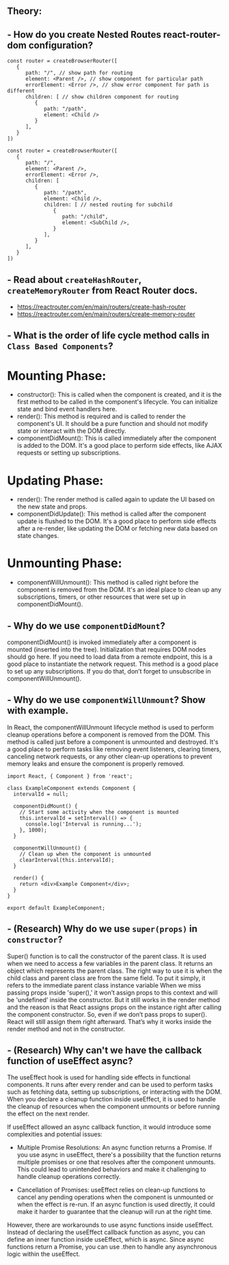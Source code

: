 
## Theory:
## - How do you create Nested Routes react-router-dom configuration?
```
const router = createBrowserRouter([
   {
      path: "/", // show path for routing
      element: <Parent />, // show component for particular path
      errorElement: <Error />, // show error component for path is different
      children: [ // show children component for routing
         {
            path: "/path",
            element: <Child />
         }
      ],
   }
])
```

```
const router = createBrowserRouter([
   {
      path: "/",
      element: <Parent />,
      errorElement: <Error />,
      children: [
         {
            path: "/path",
            element: <Child />,
            children: [ // nested routing for subchild
               {
                  path: "/child",
                  element: <SubChild />,
               }
            ],
         }
      ],
   }
])
```
## - Read about `createHashRouter`, `createMemoryRouter` from React Router docs.
- https://reactrouter.com/en/main/routers/create-hash-router
- https://reactrouter.com/en/main/routers/create-memory-router

## - What is the order of life cycle method calls in `Class Based Components`?
# Mounting Phase:
- constructor(): This is called when the component is created, and it is the first method to be called in the component's lifecycle. You can initialize state and bind event handlers here.
- render(): This method is required and is called to render the component's UI. It should be a pure function and should not modify state or interact with the DOM directly.
- componentDidMount(): This is called immediately after the component is added to the DOM. It's a good place to perform side effects, like AJAX requests or setting up subscriptions.
# Updating Phase:
- render(): The render method is called again to update the UI based on the new state and props.
- componentDidUpdate(): This method is called after the component update is flushed to the DOM. It's a good place to perform side effects after a re-render, like updating the DOM or fetching new data based on state changes.
# Unmounting Phase:
- componentWillUnmount(): This method is called right before the component is removed from the DOM. It's an ideal place to clean up any subscriptions, timers, or other resources that were set up in componentDidMount().
  
## - Why do we use `componentDidMount`?
componentDidMount() is invoked immediately after a component is mounted (inserted into the tree). Initialization that requires DOM nodes should go here. If you need to load data from a remote endpoint, this is a good place to instantiate the network request.
This method is a good place to set up any subscriptions. If you do that, don’t forget to unsubscribe in componentWillUnmount().

## - Why do we use `componentWillUnmount`? Show with example.
In React, the componentWillUnmount lifecycle method is used to perform cleanup operations before a component is removed from the DOM. This method is called just before a component is unmounted and destroyed. It's a good place to perform tasks like removing event listeners, clearing timers, canceling network requests, or any other clean-up operations to prevent memory leaks and ensure the component is properly removed.
```
import React, { Component } from 'react';

class ExampleComponent extends Component {
  intervalId = null;

  componentDidMount() {
    // Start some activity when the component is mounted
    this.intervalId = setInterval(() => {
      console.log('Interval is running...');
    }, 1000);
  }

  componentWillUnmount() {
    // Clean up when the component is unmounted
    clearInterval(this.intervalId);
  }

  render() {
    return <div>Example Component</div>;
  }
}

export default ExampleComponent;
```
## - (Research) Why do we use `super(props)` in `constructor`?
Super() function is to call the constructor of the parent class. It is used when we need to access a few variables in the parent class. It returns an object which represents the parent class. The right way to use it is when the child class and parent class are from the same field. To put it simply, it refers to the immediate parent class instance variable
When we miss passing props inside 'super(),' it won’t assign props to this context and will be 'undefined' inside the constructor. But it still works in the render method and the reason is that React assigns props on the instance right after calling the component constructor. So, even if we don’t pass props to super(). React will still assign them right afterward. That’s why it works inside the render method and not in the constructor.

## - (Research) Why can't we have the callback function of useEffect async?
The useEffect hook is used for handling side effects in functional components. It runs after every render and can be used to perform tasks such as fetching data, setting up subscriptions, or interacting with the DOM. When you declare a cleanup function inside useEffect, it is used to handle the cleanup of resources when the component unmounts or before running the effect on the next render.

If useEffect allowed an async callback function, it would introduce some complexities and potential issues:

- Multiple Promise Resolutions: An async function returns a Promise. If you use async in useEffect, there's a possibility that the function returns multiple promises or one that resolves after the component unmounts. This could lead to unintended behaviors and make it challenging to handle cleanup operations correctly.

- Cancellation of Promises: useEffect relies on clean-up functions to cancel any pending operations when the component is unmounted or when the effect is re-run. If an async function is used directly, it could make it harder to guarantee that the cleanup will run at the right time.

However, there are workarounds to use async functions inside useEffect. Instead of declaring the useEffect callback function as async, you can define an inner function inside useEffect, which is async. Since async functions return a Promise, you can use .then to handle any asynchronous logic within the useEffect. 

